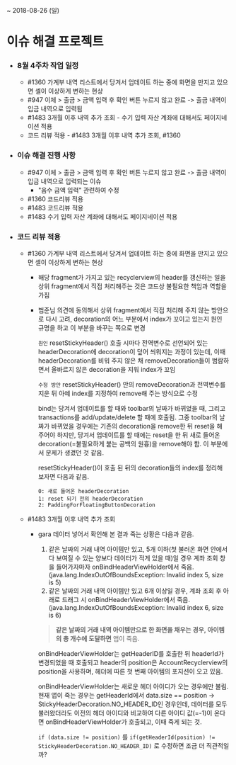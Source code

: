 ~ 2018-08-26 (일)

# 이슈 해결 프로젝트

- ### 8월 4주차 작업 일정

  - #1360 가계부 내역 리스트에서 당겨서 업데이트 하는 중에 화면을 만지고 있으면 셀이 이상하게 변하는 현상
  - #947 이체 > 출금 > 금액 입력 후 확인 버튼 누르지 않고 완료 -> 출금 내역이 입금 내역으로 입력됨
  - #1483 3개월 이후 내역 추가 조회 - 수기 입력 자산 계좌에 대해서도 페이지네이션 적용
  - 코드 리뷰 적용 - #1483 3개월 이후 내역 추가 조회, #1360

- ### 이슈 해결 진행 사항

  - #947 이체 > 출금 > 금액 입력 후 확인 버튼 누르지 않고 완료 -> 출금 내역이 입금 내역으로 입력되는 이슈
    - "음수 금액 입력" 관련하여 수정
  - #1360 코드리뷰 적용
  - #1483 코드리뷰 적용
  - #1483 수기 입력 자산 계좌에 대해서도 페이지네이션 적용

- ### 코드 리뷰 적용

  - #1360 가계부 내역 리스트에서 당겨서 업데이트 하는 중에 화면을 만지고 있으면 셀이 이상하게 변하는 현상

    - 해당 fragment가 가지고 있는 recyclerview의 header를 갱신하는 일을 상위 fragment에서 직접 처리해주는 것은 코드상 불필요한 책임과 역할을 가짐

    - 범준님 의견에 동의해서 상위 fragment에서 직접 처리해 주지 않는 방안으로 다시 고려, decoration의 어느 부분에서 index가 꼬이고 있는지 원인 규명을 하고 이 부분을 바꾸는 쪽으로 변경

      `원인`
      resetStickyHeader() 호출 시마다 전역변수로 선언되어 있는 headerDecoration에 decoration이 덮어 씌워지는 과정이 있는데, 이때 headerDecoration를 비워 주지 않은 채 removeDecoration들이 범람하면서 올바르지 않은 decoration을 지워 index가 꼬임

      `수정 방안`
      resetStickyHeader() 안의 removeDecoration과 전역변수를 지운 뒤 아예 index를 지정하여 remove해 주는 방식으로 수정

      bind는 당겨서 업데이트를 할 때와 toolbar의 날짜가 바뀌었을 때, 그리고 transactions를 add/update/delete 할 때에 호출됨. 그중 toolbar의 날짜가 바뀌었을 경우에는 기존의 decoration을 remove한 뒤 reset을 해 주어야 하지만, 당겨서 업데이트를 할 때에는 reset을 한 뒤 새로 들어온 decoration(=불필요하게 붙는 공백의 원흉)을 remove해야 함. 이 부분에서 문제가 생겼던 것 같음.

      resetStickyHeader()이 호출 된 뒤의 decoration들의 index를 정리해 보자면 다음과 같음.
      ```
      0: 새로 들어온 headerDecoration
      1: reset 되기 전의 headerDecoration
      2: PaddingForFloatingButtonDecoration
      ```

  - #1483 3개월 이후 내역 추가 조회

    - gara 데이터 넣어서 확인해 본 결과 죽는 상황은 다음과 같음.

      1. 같은 날짜의 거래 내역 아이템만 있고, 5개 이하(첫 불러온 화면 안에서 다 보여질 수 있는 양보다 데이터가 적게 있을 때)일 경우 계좌 조회 창을 들어가자마자 onBindHeaderViewHolder에서 죽음. (java.lang.IndexOutOfBoundsException: Invalid index 5, size is 5)
      2. 같은 날짜의 거래 내역 아이템만 있고 6개 이상일 경우, 계좌 조회 후 아래로 드래그 시 onBindHeaderViewHolder에서 죽음. (java.lang.IndexOutOfBoundsException: Invalid index 6, size is 6)
      >**같은 날짜의 거래 내역 아이템만으로 한 화면을 채우는 경우, 아이템의 총 개수에 도달하면** 앱이 죽음.

      onBindHeaderViewHolder는 getHeaderID를 호출한 뒤 headerId가 변경되었을 때 호출되고 header의 position은 AccountRecyclerview의 position을 사용하며, 헤더에 따른 첫 번째 아이템의 포지션이 오고 있음.

      onBindHeaderViewHolder는 새로운 헤더 아이디가 오는 경우에만 불림. 현재 앱이 죽는 경우는 getHeaderId에서 data.size == position -> StickyHeaderDecoration.NO_HEADER_ID인 경우인데, 데이터를 모두 불러왔더라도 이전의 헤더 아이디와 비교하여 다른 아이디 값(=-1)이 온다면 onBindHeaderViewHolder가 호출되고, 이때 죽게 되는 것.

      `if (data.size != position)` 를
      `if(getHeaderId(position) != StickyHeaderDecoration.NO_HEADER_ID)`
      로 수정하면 조금 더 직관적일까?
